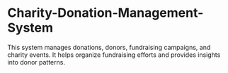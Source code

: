 # Charity-Donation-Management-System
This system manages donations, donors, fundraising campaigns, and charity events. It helps organize fundraising efforts and provides insights into donor patterns.
